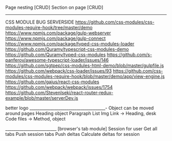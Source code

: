 Page nesting  [CRUD]
Section on page [CRUD]

--------------
CSS MODULE BUG SERVERSIDE
https://github.com/css-modules/css-modules-require-hook/tree/master/demo
https://www.npmjs.com/package/gulp-webserver
https://www.npmjs.com/package/gulp-connect
https://www.npmjs.com/package/typed-css-modules-loader
https://github.com/Quramy/typescript-css-modules-demo
https://github.com/Quramy/typed-css-modules
https://github.com/s-panferov/awesome-typescript-loader/issues/146
https://github.com/sgtpep/css-modules-html-demo/blob/master/gulpfile.js
https://github.com/webpack/css-loader/issues/93
https://github.com/css-modules/css-modules-require-hook/blob/master/demo/app/view-engine.js
https://github.com/gajus/react-css-modules
https://github.com/webpack/webpack/issues/1754
https://github.com/StevenIseki/react-router-redux-example/blob/master/serverDev.js

better logo
_____________________________________-
Object can be moved around pages 
Heading object
Paragraph
List
Img
Link -> Heading, desk
Code files -> Method, object

_________________________ [browser's tab module]
Session for user
Get all tabs
Push session tabs
Push deltas
Calculate deltas for session